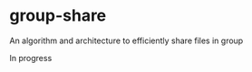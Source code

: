 # group-share
An algorithm and architecture to efficiently share files in group


<p>In progress</p>
